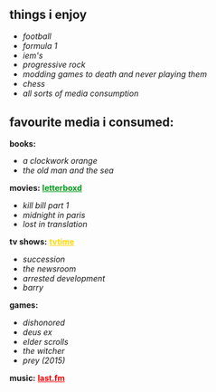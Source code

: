<div style="line-height: 1.2; margin-bottom: 0;">
  
## things i enjoy
- *football*
- *formula 1*
- *iem's*
- *progressive rock*
- *modding games to death and never playing them*
- *chess*
- *all sorts of media consumption*

## favourite media i consumed:
**books:**
- *a clockwork orange*
- *the old man and the sea*

**movies:** <a href="https://letterboxd.com/redlynx/" style="color: #009B16 ; font-weight: bold;">letterboxd</a>
- *kill bill part 1*
- *midnight in paris*
- *lost in translation*

**tv shows:** <a href="https://app.tvtime.com/user/55866556" style="color: #FFD700     ; font-weight: bold;">tvtime</a>
- *succession*
- *the newsroom*
- *arrested development*
- *barry*

**games:**
- *dishonored*
- *deus ex*
- *elder scrolls*
- *the witcher*
- *prey (2015)*

**music:** <a href="https://www.last.fm/user/zredlynx" style="color: red; font-weight: bold;">last.fm</a>


</div>
